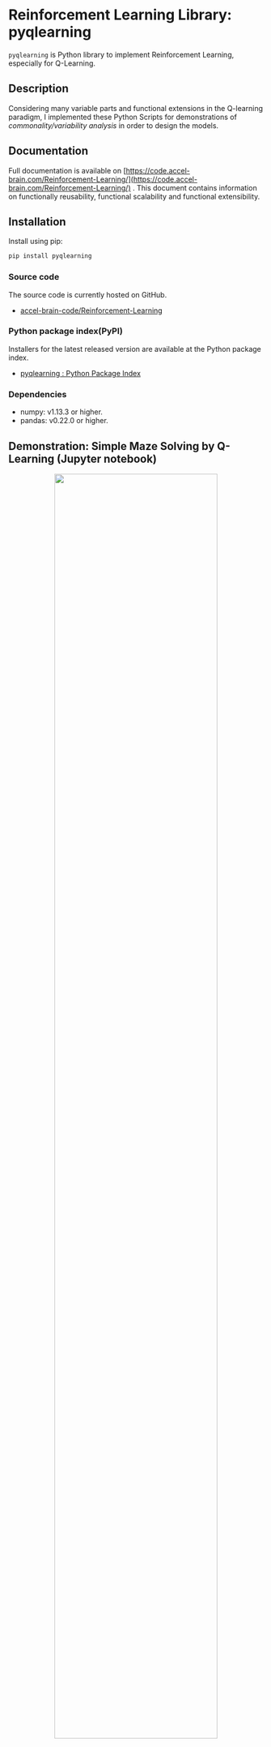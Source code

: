 # Reinforcement Learning Library: pyqlearning

`pyqlearning` is Python library to implement Reinforcement Learning, especially for Q-Learning.

## Description

Considering many variable parts and functional extensions in the Q-learning paradigm, I implemented these Python Scripts for  demonstrations of *commonality/variability analysis* in order to design the models.

## Documentation

Full documentation is available on [https://code.accel-brain.com/Reinforcement-Learning/](https://code.accel-brain.com/Reinforcement-Learning/) . This document contains information on functionally reusability, functional scalability and functional extensibility.

## Installation

Install using pip:

```sh
pip install pyqlearning
```

### Source code

The source code is currently hosted on GitHub.

- [accel-brain-code/Reinforcement-Learning](https://github.com/chimera0/accel-brain-code/tree/master/Reinforcement-Learning)

### Python package index(PyPI)

Installers for the latest released version are available at the Python package index.

- [pyqlearning : Python Package Index](https://pypi.python.org/pypi/pyqlearning/)

### Dependencies

- numpy: v1.13.3 or higher.
- pandas: v0.22.0 or higher.

## Demonstration: Simple Maze Solving by Q-Learning (Jupyter notebook)

<p align="center"><a href="https://github.com/chimera0/accel-brain-code/blob/master/Reinforcement-Learning/search_maze_by_q_learning.ipynb" target="_top"><img src="https://github.com/chimera0/accel-brain-code/raw/master/Reinforcement-Learning/img/maze_q_learning_result.png" width="80%" /></a></p>

I have details of this library on my Jupyter notebook: [search_maze_by_q_learning.ipynb](https://github.com/chimera0/accel-brain-code/blob/master/Reinforcement-Learning/search_maze_by_q_learning.ipynb). This notebook demonstrates a simple maze solving algorithm based on Q-Learning. As shown in the above image, the state-action value function and parameters setting can be designed to correspond with the optimality of route.

## Demonstration: Q-Learning

[demo_maze_greedy_q_learning.py](demo_maze_greedy_q_learning.py) is a simple maze solving algorithm. `MazeGreedyQLearning` in  [devsample/maze_greedy_q_learning.py](devsample/maze_greedy_q_learning.py) is a `Concrete Class` in `Template Method Pattern` to run the Q-Learning algorithm for this task. `GreedyQLearning` in [pyqlearning/qlearning/greedy_q_learning.py](pyqlearning/qlearning/greedy_q_learning.py) is also `Concreat Class` for the epsilon-greedy-method. The `Abstract Class` that defines the skeleton of Q-Learning algorithm in the operation and declares algorithm placeholders is [pyqlearning/q_learning.py](pyqlearning/q_learning.py).  So [demo_maze_greedy_q_learning.py](demo_maze_greedy_q_learning.py) is a kind of `Client` in `Template Method Pattern`. 

This algorithm allow the *agent* to search the goal in maze by *reward value* in each point in map. 

The following is an example of map.

```
[['#' '#' '#' '#' '#' '#' '#' '#' '#' '#']
 ['#' 'S'  4   8   8   4   9   6   0  '#']
 ['#'  2  26   2   5   9   0   6   6  '#']
 ['#'  2  '@' 38   5   8   8   1   2  '#']
 ['#'  3   6   0  49   8   3   4   9  '#']
 ['#'  9   7   4   6  55   7   0   3  '#']
 ['#'  1   8   4   8   2  69   8   2  '#']
 ['#'  1   0   2   1   7   0  76   2  '#']
 ['#'  2   8   0   1   4   7   5  'G' '#']
 ['#' '#' '#' '#' '#' '#' '#' '#' '#' '#']]
```

- `#` is wall in maze.
- `S` is a start point.
- `G` is a goal.
- `@` is the agent.

In relation to reinforcement learning, the *state* of *agent* is 2-d position coordinates and the *action* is to dicide the direction of movement. Within the wall, the *agent* is movable in a cross direction and can advance by one point at a time. After moving into a new position, the *agent* can obtain a *reward*. On greedy searching, this extrinsically motivated *agent* performs in order to obtain some *reward* as high as possible. Each *reward value* is plot in map.

To see how *agent* can search and rearch the goal, run the batch program: [demo_maze_greedy_q_learning.py](demo_maze_greedy_q_learning.py)

```bash
python demo_maze_greedy_q_learning.py
```

## Demonstration: Q-Learning, loosely coupled with Deep Boltzmann Machine.

[demo_maze_deep_boltzmann_q_learning.py](demo_maze_deep_boltzmann_q_learning.py) is a demonstration of how the *Q-Learning* can be to *deepen*. A so-called *Deep Q-Network* (DQN) is meant only as an example. In this demonstration, let me cite the *Q-Learning* , loosely coupled with **Deep Boltzmann Machine** (DBM). As API Documentation of [pydbm](https://github.com/chimera0/accel-brain-code/tree/master/Deep-Learning-by-means-of-Design-Pattern) library has pointed out, DBM is functionally equivalent to stacked auto-encoder. The main function I observe is the same as dimensions reduction(or pre-training). Then the function this DBM is dimensionality reduction of *reward value* matrix.

Q-Learning, loosely coupled with Deep Boltzmann Machine (DBM), is a more effective way to solve maze. The pre-training by DBM allow Q-Learning *agent* to abstract feature of `reward value` matrix and to observe the map in a bird's-eye view. Then *agent* can reache the goal with a smaller number of trials.

To realize the power of DBM, I performed a simple experiment.

### Feature engineering

For instance, the following is a tuple of so-called *observed data points* in DBM learning.

```python
Tuple(
    'real reward value',
    'expected reward value if moving on position: left top',
    'expected reward value if moving on position: center top',
    'expected reward value if moving on position: right top',
    'expected reward value if moving on position: left middle',
    'expected reward value if moving on position: right middle',
    'expected reward value if moving on position: left bottom',
    'expected reward value if moving on position: center bottom',
    'expected reward value if moving on position: right bottom'
)
```

Then, the following is a tuple of so-called *feature points* in DBM learning.

```python
Tuple(
    'extracted feature point which can correspond the real reward value',
    'extracted feature point which can correspond expected reward value if moving on position: left top',
    'extracted feature point which can correspond expected reward value if moving on position: center top',
    'extracted feature point which can correspond expected reward value if moving on position: right top',
    'extracted feature point which can correspond expected reward value if moving on position: left middle',
    'extracted feature point which can correspond expected reward value if moving on position: right middle',
    'extracted feature point which can correspond expected reward value if moving on position: left bottom',
    'extracted feature point which can correspond expected reward value if moving on position: center bottom',
    'extracted feature point which can correspond expected reward value if moving on position: right bottom'
)
```

After pre-training, the DBM has extracted *feature points* below.

```
[['#' '#' '#' '#' '#' '#' '#' '#' '#' '#']
 ['#' 'S' 0.22186305563593528 0.22170599483791015 0.2216928599218454
  0.22164807496640074 0.22170371283788584 0.22164021608623224
  0.2218165339471332 '#']
 ['#' 0.22174745260072407 0.221880094307873 0.22174244728061343
  0.2214709292493749 0.22174626768015263 0.2216756589222596
  0.22181057818975275 0.22174525714311788 '#']
 ['#' 0.22177496678085065 0.2219122743656551 0.22187543599733664
  0.22170745588799798 0.2215226084843615 0.22153827385193636
  0.22168466277729898 0.22179391402965035 '#']
 ['#' 0.2215341770250964 0.22174315536140118 0.22143149966676515
  0.22181685688674144 0.22178215385805333 0.2212249704384472
  0.22149210148879617 0.22185413678274837 '#']
 ['#' 0.22162363223483128 0.22171313373253035 0.2217109987501002
  0.22152432841656014 0.22175562457887335 0.22176040052504634
  0.22137688854285298 0.22175365642579478 '#']
 ['#' 0.22149515807715153 0.22169199881701832 0.22169558478042856
  0.2216904005450013 0.22145368271014734 0.2217144069625017
  0.2214896100292738 0.221398594191006 '#']
 ['#' 0.22139837944992058 0.22130176116356184 0.2215414328019404
  0.22146667964656613 0.22164354506366127 0.22148685616333666
  0.22162822887193126 0.22140174437162474 '#']
 ['#' 0.22140060918518528 0.22155145714201702 0.22162929776464463
  0.22147466752374162 0.22150300682310872 0.22162775291471243
  0.2214233075299188 'G' '#']
 ['#' '#' '#' '#' '#' '#' '#' '#' '#' '#']]
```

To see how *agent* can search and rearch the goal, install [pydbm](https://github.com/chimera0/accel-brain-code/tree/master/Deep-Learning-by-means-of-Design-Pattern) library and run the batch program: [demo_maze_deep_boltzmann_q_learning.py](demo_maze_deep_boltzmann_q_learning.py)

```bash
python demo_maze_deep_boltzmann_q_learning.py
```

### Case 1: for more greedy searches

#### Map setting.
- map size: `20` * `20`.
- Start Point: (1, 1)
- End Point: (18, 18)

#### Reward value

```python
import numpy as np

map_d = 20
map_arr = np.random.rand(map_d, map_d)
map_arr += np.diag(list(range(map_d)))
```

#### Hyperparameters

- Alpha: `0.9`
- Gamma: `0.9`
- Greedy rate(epsilon): `0.75`
    * More Greedy.

#### Searching plan

- number of trials: `1000`
- Maximum Number of searches: `10000`

#### Metrics (Number of searches)

Tests show that the number of searches on the *Q-Learning* with pre-training is smaller than not with pre-training.

<table>
<thead>
<tr>
<th align="left">Number of searches</th>
<th align="left">not pre-training</th>
<th align="left">pre-training</th>
</tr>
</thead>
<tbody>
<tr>
<td align="left">Max</td>
<td align="left">8155</td>
<td align="left">4373</td>
</tr>
<tr>
<td align="left">mean</td>
<td align="left">3753.80</td>
<td align="left">1826.0</td>
</tr>
<tr>
<td align="left">median</td>
<td align="left">3142.0</td>
<td align="left">1192.0</td>
</tr>
<tr>
<td align="left">min</td>
<td align="left">1791</td>
<td align="left">229</td>
</tr>
<tr>
<td align="left">var</td>
<td align="left">3262099.36</td>
<td align="left">2342445.78</td>
</tr>
<tr>
<td align="left">std</td>
<td align="left">1806.13</td>
<td align="left">1530.56</td>
</tr></tbody></table>

### Case 2: for less greedy searches

#### Map setting
- map size: `20` * `20`.
- Start Point: (1, 1)
- End Point: (18, 18)

#### Reward value

```python
import numpy as np

map_d = 20
map_arr = np.random.rand(map_d, map_d)
map_arr += np.diag(list(range(map_d)))
```

#### Hyperparameters

- Alpha: `0.9`
- Gamma: `0.9`
- Greedy rate(epsilon): `0.25`
    * Less Greedy.

#### Searching plan

- number of trials: `1000`
- Maximum Number of searches: `10000`

#### Metrics (Number of searches)

<table>
<thead>
<tr>
<th align="left">Number of searches</th>
<th align="left">not pre-training</th>
<th align="left">pre-training</th>
</tr>
</thead>
<tbody>
<tr>
<td align="left">Max</td>
<td align="left">10000</td>
<td align="left">10000</td>
</tr>
<tr>
<td align="left">mean</td>
<td align="left">7136.0</td>
<td align="left">3296.89</td>
</tr>
<tr>
<td align="left">median</td>
<td align="left">9305.0</td>
<td align="left">1765.0</td>
</tr>
<tr>
<td align="left">min</td>
<td align="left">2401</td>
<td align="left">195</td>
</tr>
<tr>
<td align="left">var</td>
<td align="left">9734021.11</td>
<td align="left">10270136.10</td>
</tr>
<tr>
<td align="left">std</td>
<td align="left">3119.94</td>
<td align="left">3204.71</td>
</tr></tbody></table>

Under the assumption that the less number of searches the better, *Q-Learning*, loosely coupled with *Deep Boltzmann Machine*, is a more effective way to solve maze in not greedy mode as well as greedy mode.

### More detail demos

- [Webクローラ型人工知能：キメラ・ネットワークの仕様](https://media.accel-brain.com/_chimera-network-is-web-crawling-ai/)
    - 20001 bots are running as 20001 web-crawlers and 20001 web-scrapers.

### Related PoC

- [Webクローラ型人工知能によるパラドックス探索暴露機能の社会進化論](https://accel-brain.com/social-evolution-of-exploration-and-exposure-of-paradox-by-web-crawling-type-artificial-intelligence/) (Japanese)
    - [プロトタイプの開発：人工知能エージェント「キメラ・ネットワーク」](https://accel-brain.com/social-evolution-of-exploration-and-exposure-of-paradox-by-web-crawling-type-artificial-intelligence/5/#i-8)
- [深層強化学習のベイズ主義的な情報探索に駆動された自然言語処理の意味論](https://accel-brain.com/semantics-of-natural-language-processing-driven-by-bayesian-information-search-by-deep-reinforcement-learning/) (Japanese)
    - [プロトタイプの開発：深層学習と強化学習による「排除された第三項」の推論](https://accel-brain.com/semantics-of-natural-language-processing-driven-by-bayesian-information-search-by-deep-reinforcement-learning/4/#i-5)
- [ハッカー倫理に準拠した人工知能のアーキテクチャ設計](https://accel-brain.com/architectural-design-of-artificial-intelligence-conforming-to-hacker-ethics/) (Japanese)
    - [プロトタイプの開発：深層強化学習のアーキテクチャ設計](https://accel-brain.com/architectural-design-of-artificial-intelligence-conforming-to-hacker-ethics/5/#i-2)    
- [ヴァーチャルリアリティにおける動物的「身体」の物神崇拝的なユースケース](https://accel-brain.com/cyborg-fetischismus-in-sammlung-von-animalisch-korper-in-virtual-reality/) (Japanese)
    - [プロトタイプの開発：「人工天使ヒューズ＝ヒストリア」](https://accel-brain.com/cyborg-fetischismus-in-sammlung-von-animalisch-korper-in-virtual-reality/4/#i-6)

## Version

- 1.0.3

## Author

- chimera0(RUM)

## Author URI

- http://accel-brain.com/

## License

- GNU General Public License v2.0

